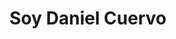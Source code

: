 ---
layout: home
author_profile: true
title: "Soy Daniel Cuervo"
excerpt: "Integración de software y ciencia. De la idea al prototipo funcional."
header:
  overlay_color: "#000"
  overlay_filter: "0.25"
---